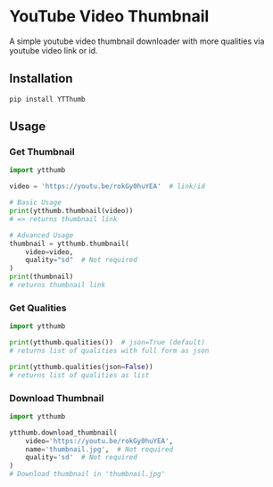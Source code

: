 # YouTube Video Thumbnail
A simple youtube video thumbnail downloader with more qualities via youtube video link or id.

## Installation

```
pip install YTThumb
```

## Usage

### Get Thumbnail

```py
import ytthumb

video = 'https://youtu.be/rokGy0huYEA'  # link/id

# Basic Usage
print(ytthumb.thumbnail(video))
# => returns thumbnail link

# Advanced Usage
thumbnail = ytthumb.thumbnail(
    video=video,
    quality="sd"  # Not required
)
print(thumbnail)
# returns thumbnail link
```

### Get Qualities

```py
import ytthumb

print(ytthumb.qualities())  # json=True (default)
# returns list of qualities with full form as json

print(ytthumb.qualities(json=False))
# returns list of qualities as list
```

### Download Thumbnail

```py
import ytthumb

ytthumb.download_thumbnail(
    video='https://youtu.be/rokGy0huYEA',
    name='thumbnail.jpg',  # Not required
    quality='sd'  # Not required
)
# Download thumbnail in 'thumbnail.jpg'
```
